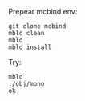 
Prepear mcbind env:
```
git clone mcbind
mbld clean
mbld
mbld install
```
Try:
```
mbld
./obj/mono
ok
```

